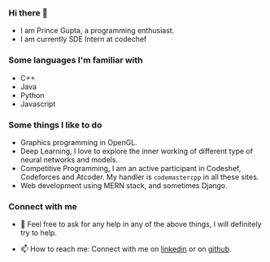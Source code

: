 ### Hi there 👋
* I am Prince Gupta, a programming enthusiast.
* I am currently SDE Intern at codechef

### Some languages I'm familiar with
* C++
* Java
* Python
* Javascript

### Some things I like to do
* Graphics programming in OpenGL.
* Deep Learning, I love to explore the inner working of different type of neural networks and models.
* Competitive Programming, I am an active participant in Codeshef, Codeforces and Atcoder. My handler is `codemastercpp` in all these sites.
* Web development using MERN stack, and sometimes Django.


### Connect with me
- 💬 Feel free to ask for any help in any of the above things, I will definitely try to help.

- 📫 How to reach me: Connect with me on [linkedin](https://www.linkedin.com/in/prince-gupta-a83655193/) or on [github](https://github.com/prince776).
